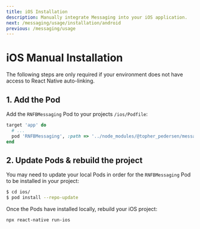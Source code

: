 ```yaml
---
title: iOS Installation
description: Manually integrate Messaging into your iOS application.
next: /messaging/usage/installation/android
previous: /messaging/usage
---
```


# iOS Manual Installation

The following steps are only required if your environment does not have access to React Native auto-linking.

## 1. Add the Pod

Add the `RNFBMessaging` Pod to your projects `/ios/Podfile`:

```ruby
target 'app' do
  # ...
  pod 'RNFBMessaging', :path => '../node_modules/@topher_pedersen/messaging'
end
```

## 2. Update Pods & rebuild the project

You may need to update your local Pods in order for the `RNFBMessaging` Pod to be installed in your project:

```bash
$ cd ios/
$ pod install --repo-update
```

Once the Pods have installed locally, rebuild your iOS project:

```bash
npx react-native run-ios
```
